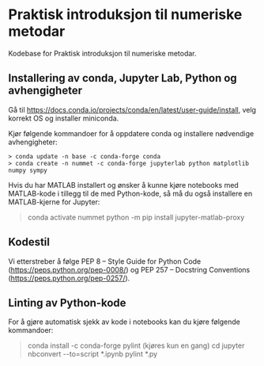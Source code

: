# Praktisk introduksjon til numeriske metodar
Kodebase for Praktisk introduksjon til numeriske metodar.

## Installering av conda, Jupyter Lab, Python og avhengigheter
Gå til https://docs.conda.io/projects/conda/en/latest/user-guide/install, velg korrekt OS og installer miniconda.

Kjør følgende kommandoer for å oppdatere conda og installere nødvendige avhengigheter:
```
> conda update -n base -c conda-forge conda 
> conda create -n nummet -c conda-forge jupyterlab python matplotlib numpy sympy
```

Hvis du har MATLAB installert og ønsker å kunne kjøre notebooks med MATLAB-kode i tillegg til de med Python-kode, så må du også installere en MATLAB-kjerne for Jupyter:
> conda activate nummet
> python -m pip install jupyter-matlab-proxy

## Kodestil
Vi etterstreber å følge PEP 8 – Style Guide for Python Code (https://peps.python.org/pep-0008/) og PEP 257 – Docstring Conventions (https://peps.python.org/pep-0257/).

## Linting av Python-kode
For å gjøre automatisk sjekk av kode i notebooks kan du kjøre følgende kommandoer:
> conda install -c conda-forge pylint (kjøres kun en gang)
> cd <kapittel> 
> jupyter nbconvert --to=script *.ipynb
> pylint *.py
